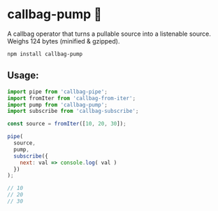 # callbag-pump 👜

A callbag operator that turns a pullable source into a listenable source. Weighs <span class="weight">124</span> bytes (minified & gzipped).

`npm install callbag-pump`

## Usage:

```js
import pipe from 'callbag-pipe';
import fromIter from 'callbag-from-iter';
import pump from 'callbag-pump';
import subscribe from 'callbag-subscribe';

const source = fromIter([10, 20, 30]);

pipe(
  source,
  pump,
  subscribe({
    next: val => console.log( val )
  })
);

// 10
// 20
// 30
```

